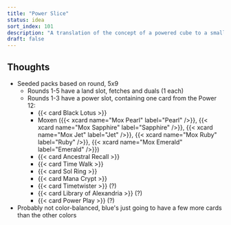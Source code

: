```yaml
---
title: "Power Slice"
status: idea
sort_index: 101
description: "A translation of the concept of a powered cube to a small form factor"
draft: false
---
```


## Thoughts

  * Seeded packs based on round, 5x9
      * Rounds 1-5 have a land slot, fetches and duals (1 each)
      * Rounds 1-3 have a power slot, containing one card from the Power 12:
          * {{< card Black Lotus >}}
          * Moxen ({{< xcard name="Mox Pearl" label="Pearl" />}}, {{< xcard name="Mox Sapphire" label="Sapphire" />}}, {{< xcard name="Mox Jet" label="Jet" />}}, {{< xcard name="Mox Ruby" label="Ruby" />}}, {{< xcard name="Mox Emerald" label="Emerald" />}})
          * {{< card Ancestral Recall >}}
          * {{< card Time Walk >}}
          * {{< card Sol Ring >}}
          * {{< card Mana Crypt >}}
          * {{< card Timetwister >}} (?)
          * {{< card Library of Alexandria >}} (?)
          * {{< card Power Play >}} (?)
  * Probably not color-balanced, blue's just going to have a few more cards than the other colors